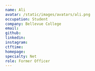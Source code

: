 ```yaml
---
name: Ali
avatar: /static/images/avatars/ali.png
occupation: Student
company: Bellevue College
email:
github:
linkedin:
instagram:
ctftime:
homepage:
specialty: Net
role: Former Officer
---
```

